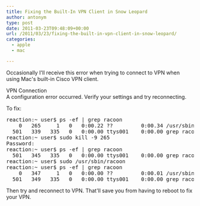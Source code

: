 ```yaml
---
title: Fixing the Built-In VPN Client in Snow Leopard
author: antonym
type: post
date: 2011-03-23T09:48:09+00:00
url: /2011/03/23/fixing-the-built-in-vpn-client-in-snow-leopard/
categories:
  - apple
  - mac

---
```

Occasionally I'll receive this error when trying to connect to VPN when using Mac's built-in Cisco VPN client.

VPN Connection  
A configuration error occurred. Verify your settings and try reconnecting.

To fix:

<pre lang="text" line="1">reaction:~ user$ ps -ef | grep racoon
    0   265     1   0   0:00.22 ??         0:00.34 /usr/sbin/racoon
  501   339   335   0   0:00.00 ttys001    0:00.00 grep racoon
reaction:~ user$ sudo kill -9 265
Password:
reaction:~ user$ ps -ef | grep racoon
  501   345   335   0   0:00.00 ttys001    0:00.00 grep racoon
reaction:~ user$ sudo /usr/sbin/racoon
reaction:~ user$ ps -ef | grep racoon
    0   347     1   0   0:00.00 ??         0:00.01 /usr/sbin/racoon -x
  501   349   335   0   0:00.00 ttys001    0:00.00 grep racoon
</pre>

Then try and reconnect to VPN. That'll save you from having to reboot to fix your VPN.